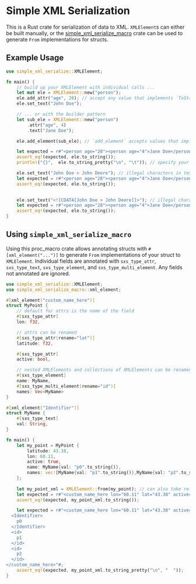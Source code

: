 # Simple XML Serialization
This is a Rust crate for serialization of data to XML. `XMLElement`s can either be built
manually, or the [simple_xml_serialize_macro](https://crates.io/crates/simple_xml_serialize_macro) crate can be used to generate `From` implementations for structs. 

## Example Usage
```rust
use simple_xml_serialize::XMLElement;

fn main() {
    // build up your XMLElement with individual calls ...
    let mut ele = XMLElement::new("person");
    ele.add_attr("age", 28); // accept any value that implements `ToString`.
    ele.set_text("John Doe");

    // ... or with the builder pattern
    let sub_ele = XMLElement::new("person")
        .attr("age", 4)
        .text("Jane Doe");

    ele.add_element(sub_ele); // `add_element` accepts values that implement `Into<XMLElement>`

    let expected = r#"<person age="28"><person age="4">Jane Doe</person>John Doe</person>"#;
    assert_eq!(expected, ele.to_string());
    println!("{}",  ele.to_string_pretty("\n", "\t")); // specify your preferred newline and indentation for pretty printing

    ele.set_text("John Doe > John Deere"); // illegal characters in text will be substituted e.g. > becomes &gt;
    let expected = r#"<person age="28"><person age="4">Jane Doe</person>John Doe &gt; John Deere</person>"#;
    assert_eq!(expected, ele.to_string());

   
    ele.set_text("<![CDATA[John Doe > John Deere]]>"); // illegal characters in CDATA tags are respected
    let expected = r#"<person age="28"><person age="4">Jane Doe</person><![CDATA[John Doe > John Deere]]></person>"#;
    assert_eq!(expected, ele.to_string());
}
```


## Using `simple_xml_serialize_macro`
Using this proc_macro crate allows annotating structs with `#[xml_element("...")]` to generate `From` implementations of your struct to `XMLElement`. Individual fields are annotated with `sxs_type_attr`, `sxs_type_text`, `sxs_type_element`, and `sxs_type_multi_element`. Any fields not annotated are ignored.
```rust
use simple_xml_serialize::XMLElement;
use simple_xml_serialize_macro::xml_element;

#[xml_element("custom_name_here")]
struct MyPoint {
    // default for attrs is the name of the field
    #[sxs_type_attr] 
    lon: f32,

    // attrs can be renamed
    #[sxs_type_attr(rename="lat")] 
    latitude: f32,

    #[sxs_type_attr]
    active: bool,

    // nested XMLElements and collections of XMLElements can be renamed
    #[sxs_type_element] 
    name: MyName,
    #[sxs_type_multi_element(rename="id")] 
    names: Vec<MyName>
}

#[xml_element("Identifier")]
struct MyName {
    #[sxs_type_text]
    val: String,
}

fn main() {
    let my_point = MyPoint {
        latitude: 43.38,
        lon: 60.11,
        active: true,
        name: MyName{val: "p0".to_string()},
        names: vec![MyName{val: "p1".to_string()},MyName{val: "p2".to_string()}]
    };
    
    let my_point_xml = XMLElement::from(my_point); // can also take refs `&my_point`
    let expected = r#"<custom_name_here lon="60.11" lat="43.38" active="true"><Identifier>p0</Identifier><id>p1</id><id>p2</id></custom_name_here>"#;
    assert_eq!(expected, my_point_xml.to_string());

    let expected = r#"<custom_name_here lon="60.11" lat="43.38" active="true">
  <Identifier>
    p0
  </Identifier>
  <id>
    p1
  </id>
  <id>
    p2
  </id>
</custom_name_here>"#;
    assert_eq!(expected, my_point_xml.to_string_pretty("\n", "  ")); 
}
```